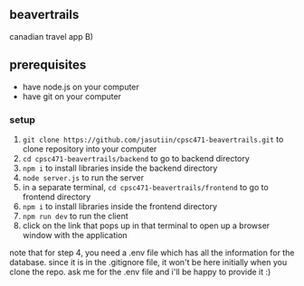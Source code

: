 ## beavertrails

canadian travel app B)

## prerequisites

- have node.js on your computer
- have git on your computer

### setup

1. `git clone https://github.com/jasutiin/cpsc471-beavertrails.git` to clone repository into your computer
2. `cd cpsc471-beavertrails/backend` to go to backend directory
3. `npm i` to install libraries inside the backend directory
4. `node server.js` to run the server
5. in a separate terminal, `cd cpsc471-beavertrails/frontend` to go to frontend directory
6. `npm i` to install libraries inside the frontend directory
7. `npm run dev` to run the client
8. click on the link that pops up in that terminal to open up a browser window with the application

note that for step 4, you need a .env file which has all the information for the database. since it is in the .gitignore file, it won't be here initially when you clone the repo. ask me for the .env file and i'll be happy to provide it :)

